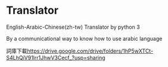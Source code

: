 # Translator
English-Arabic-Chinese(zh-tw) Translator by python 3

By a communicational way to know how to use arabic language

詞庫下載<https://drive.google.com/drive/folders/1hP5wXTCt-S4LhQiV91lrr1JhwV3Cecf_?usp=sharing>
